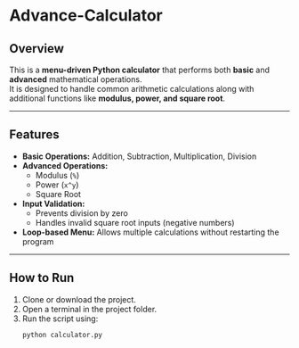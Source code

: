 # Advance-Calculator

## Overview
This is a **menu-driven Python calculator** that performs both **basic** and **advanced** mathematical operations.  
It is designed to handle common arithmetic calculations along with additional functions like **modulus, power, and square root**.  

---

## Features
- **Basic Operations:** Addition, Subtraction, Multiplication, Division  
- **Advanced Operations:**  
  - Modulus (`%`)  
  - Power (`x^y`)  
  - Square Root  
- **Input Validation:**  
  - Prevents division by zero  
  - Handles invalid square root inputs (negative numbers)  
- **Loop-based Menu:** Allows multiple calculations without restarting the program  

---

## How to Run
1. Clone or download the project.  
2. Open a terminal in the project folder.  
3. Run the script using:  
   ```bash
   python calculator.py

